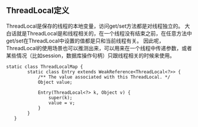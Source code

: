 ## ThreadLocal定义
ThreadLocal是保存的线程的本地变量，访问get/set方法都是对线程独立的。
大白话就是ThreadLocal是和线程相关的，在一个线程没有结束之前，在任意方法中get/set在ThreadLocal中设置的值都是只和当前线程有关。
因此呢，ThreadLocal的使用场景也可以推测出来，可以用来在一个线程中传递参数，或者某些情况（比如session，数据库操作句柄）只跟线程相关的时候来使用。



```
static class ThreadLocalMap {
        static class Entry extends WeakReference<ThreadLocal<?>> {
            /** The value associated with this ThreadLocal. */
            Object value;

            Entry(ThreadLocal<?> k, Object v) {
                super(k);
                value = v;
            }
        }
   }
```

